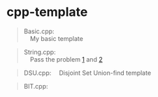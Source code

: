 # cpp-template
> Basic.cpp:  
  &emsp;My basic template

> String.cpp:  
  &emsp;Pass the problem [1](https://zerojudge.tw/ShowProblem?problemid=b115) and [2](https://zerojudge.tw/ShowProblem?problemid=a021)

> DSU.cpp:
  &emsp;Disjoint Set Union-find template

> BIT.cpp:
